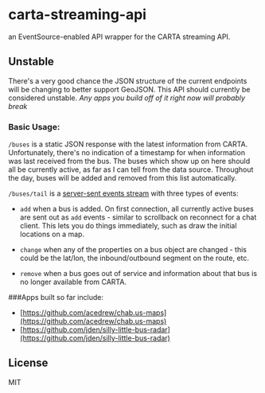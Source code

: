 # carta-streaming-api

an EventSource-enabled API wrapper for the CARTA streaming API.

## Unstable

There's a very good chance the JSON structure of the current endpoints will be changing to better support GeoJSON. This API should currently be considered unstable. *Any apps you build off of it right now will probably break*

### Basic Usage:

`/buses` is a static JSON response with the latest information from
CARTA. Unfortunately, there's no indication of a timestamp for when
information was last received from the bus. The buses which show up on
here should all be currently active, as far as I can tell from the data
source. Throughout the day, buses will be added and removed from this
list automatically.

`/buses/tail` is a [server-sent events
stream](https://developer.mozilla.org/en-US/docs/Server-sent_events/Using_server-sent_events#Event_stream_format)
with three types of events:

-   `add` when a bus is added. On first connection, all currently active
    buses are sent out as `add` events - similar to scrollback on
    reconnect for a chat client. This lets you do things immediately,
    such as draw the initial locations on a map.

-   `change` when any of the properties on a bus object are changed -
    this could be the lat/lon, the inbound/outbound segment on the
    route, etc.

-   `remove` when a bus goes out of service and information about that
    bus is no longer available from CARTA.

###Apps built so far include:

-   [https://github.com/acedrew/chab.us-maps](https://github.com/acedrew/chab.us-maps)
-   [https://github.com/jden/silly-little-bus-radar](https://github.com/jden/silly-little-bus-radar)


## License
MIT
